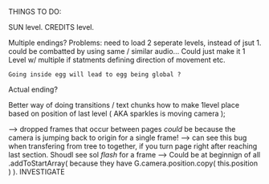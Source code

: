 

THINGS TO DO:

SUN level.
CREDITS level.

Multiple endings?
  Problems:
    need to load 2 seperate levels, instead of jsut 1.
      could be combatted by using same / similar audio...
    Could just make it 1 Level w/ multiple if statments defining direction of movement etc.

    Going inside egg will lead to egg being global ?

Actual ending?

Better way of doing transitions / text chunks
how to make 1level place based on position of last level ( AKA sparkles is moving camera );


--> dropped frames that occur between pages *could* be because the camera is jumping back to origin for a single frame!
--> can see this bug when transfering from tree to together, if you turn page right after reaching last section. Shoudl see sol *flash* for a frame
--> Could be at beginnign of all .addToStartArray( because they have G.camera.position.copy( this.position ) ). INVESTIGATE
